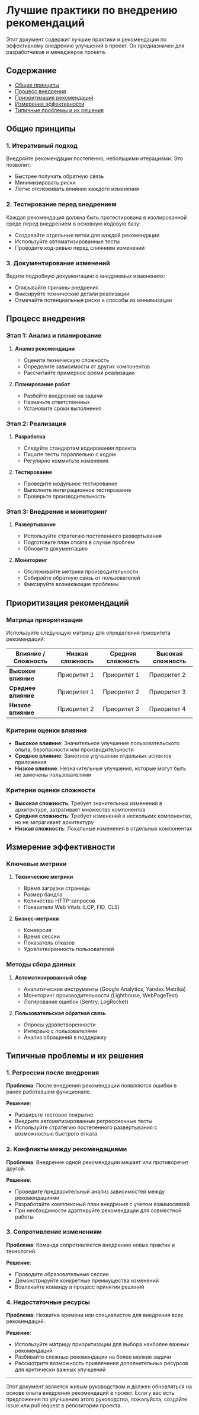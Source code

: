# Лучшие практики по внедрению рекомендаций

Этот документ содержит лучшие практики и рекомендации по эффективному внедрению улучшений в проект. Он предназначен для разработчиков и менеджеров проекта.

## Содержание

- [Общие принципы](#общие-принципы)
- [Процесс внедрения](#процесс-внедрения)
- [Приоритизация рекомендаций](#приоритизация-рекомендаций)
- [Измерение эффективности](#измерение-эффективности)
- [Типичные проблемы и их решения](#типичные-проблемы-и-их-решения)

## Общие принципы

### 1. Итеративный подход

Внедряйте рекомендации постепенно, небольшими итерациями. Это позволит:

- Быстрее получать обратную связь
- Минимизировать риски
- Легче отслеживать влияние каждого изменения

### 2. Тестирование перед внедрением

Каждая рекомендация должна быть протестирована в изолированной среде перед внедрением в основную кодовую базу:

- Создавайте отдельные ветки для каждой рекомендации
- Используйте автоматизированные тесты
- Проводите код-ревью перед слиянием изменений

### 3. Документирование изменений

Ведите подробную документацию о внедряемых изменениях:

- Описывайте причины внедрения
- Фиксируйте технические детали реализации
- Отмечайте потенциальные риски и способы их минимизации

## Процесс внедрения

### Этап 1: Анализ и планирование

1. **Анализ рекомендации**

   - Оцените техническую сложность
   - Определите зависимости от других компонентов
   - Рассчитайте примерное время реализации

2. **Планирование работ**
   - Разбейте внедрение на задачи
   - Назначьте ответственных
   - Установите сроки выполнения

### Этап 2: Реализация

1. **Разработка**

   - Следуйте стандартам кодирования проекта
   - Пишите тесты параллельно с кодом
   - Регулярно коммитьте изменения

2. **Тестирование**
   - Проведите модульное тестирование
   - Выполните интеграционное тестирование
   - Проверьте производительность

### Этап 3: Внедрение и мониторинг

1. **Развертывание**

   - Используйте стратегию постепенного развертывания
   - Подготовьте план отката в случае проблем
   - Обновите документацию

2. **Мониторинг**
   - Отслеживайте метрики производительности
   - Собирайте обратную связь от пользователей
   - Фиксируйте возникающие проблемы

## Приоритизация рекомендаций

### Матрица приоритизации

Используйте следующую матрицу для определения приоритета рекомендаций:

| Влияние / Сложность | Низкая сложность | Средняя сложность | Высокая сложность |
| ------------------- | ---------------- | ----------------- | ----------------- |
| **Высокое влияние** | Приоритет 1      | Приоритет 1       | Приоритет 2       |
| **Среднее влияние** | Приоритет 1      | Приоритет 2       | Приоритет 3       |
| **Низкое влияние**  | Приоритет 2      | Приоритет 3       | Приоритет 4       |

### Критерии оценки влияния

- **Высокое влияние**: Значительное улучшение пользовательского опыта, безопасности или производительности
- **Среднее влияние**: Заметное улучшение отдельных аспектов приложения
- **Низкое влияние**: Незначительные улучшения, которые могут быть не замечены пользователями

### Критерии оценки сложности

- **Высокая сложность**: Требует значительных изменений в архитектуре, затрагивает множество компонентов
- **Средняя сложность**: Требует изменений в нескольких компонентах, но не затрагивает архитектуру
- **Низкая сложность**: Локальные изменения в отдельных компонентах

## Измерение эффективности

### Ключевые метрики

1. **Технические метрики**

   - Время загрузки страницы
   - Размер бандла
   - Количество HTTP-запросов
   - Показатели Web Vitals (LCP, FID, CLS)

2. **Бизнес-метрики**
   - Конверсия
   - Время сессии
   - Показатель отказов
   - Удовлетворенность пользователей

### Методы сбора данных

1. **Автоматизированный сбор**

   - Аналитические инструменты (Google Analytics, Yandex.Metrika)
   - Мониторинг производительности (Lighthouse, WebPageTest)
   - Логирование ошибок (Sentry, LogRocket)

2. **Пользовательская обратная связь**
   - Опросы удовлетворенности
   - Интервью с пользователями
   - Анализ обращений в поддержку

## Типичные проблемы и их решения

### 1. Регрессии после внедрения

**Проблема**: После внедрения рекомендации появляются ошибки в ранее работавшем функционале.

**Решение**:

- Расширьте тестовое покрытие
- Внедрите автоматизированные регрессионные тесты
- Используйте стратегию постепенного развертывания с возможностью быстрого отката

### 2. Конфликты между рекомендациями

**Проблема**: Внедрение одной рекомендации мешает или противоречит другой.

**Решение**:

- Проведите предварительный анализ зависимостей между рекомендациями
- Разработайте комплексный план внедрения с учетом взаимосвязей
- При необходимости адаптируйте рекомендации для совместной работы

### 3. Сопротивление изменениям

**Проблема**: Команда сопротивляется внедрению новых практик и технологий.

**Решение**:

- Проводите образовательные сессии
- Демонстрируйте конкретные преимущества изменений
- Вовлекайте команду в процесс принятия решений

### 4. Недостаточные ресурсы

**Проблема**: Нехватка времени или специалистов для внедрения всех рекомендаций.

**Решение**:

- Используйте матрицу приоритизации для выбора наиболее важных рекомендаций
- Разбивайте сложные рекомендации на более мелкие задачи
- Рассмотрите возможность привлечения дополнительных ресурсов для критически важных улучшений

---

Этот документ является живым руководством и должен обновляться на основе опыта внедрения рекомендаций в проект. Если у вас есть предложения по улучшению этого руководства, пожалуйста, создайте issue или pull request в репозитории проекта.
